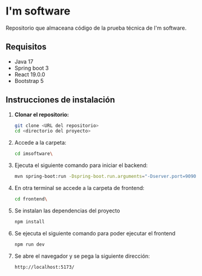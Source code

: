 # I'm software
Repositorio que almaceana código de la prueba técnica de I'm software.

## Requisitos
- Java 17
- Spring boot 3
- React 19.0.0
- Bootstrap 5

## Instrucciones de instalación

1. **Clonar el repositorio:**

   ```bash
   git clone <URL del repositorio>
   cd <directorio del proyecto>
    ```
2. Accede a la carpeta:
   ```bash
   cd imsoftware\
   ```
3. Ejecuta el siguiente comando para iniciar el backend:
   ```bash
   mvn spring-boot:run -Dspring-boot.run.arguments="-Dserver.port=9090 -Dspring.profiles.active=dev"
   ```
4. En otra terminal se accede a la carpeta de frontend:
   ```bash
   cd frontend\
   ```
5. Se instalan las dependencias del proyecto
   ```bash
   npm install
   ```
6. Se ejecuta el siguiente comando para poder ejecutar el frontend
   ```bash
   npm run dev
   ```
7. Se abre el navegador y se pega la siguiente dirección:
   ```html
   http://localhost:5173/
   ```